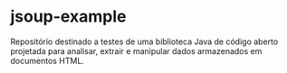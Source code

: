 # jsoup-example
Repositório destinado a testes de uma biblioteca Java de código aberto projetada para analisar, extrair e manipular dados armazenados em documentos HTML.
